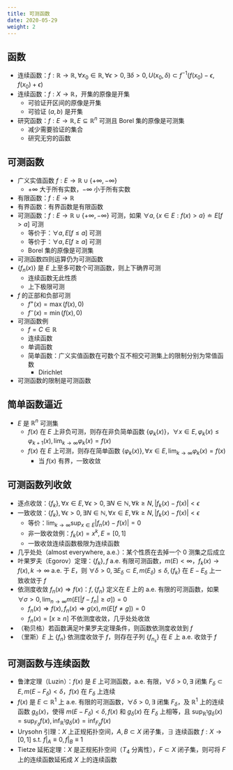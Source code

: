```yaml
---
title: 可测函数
date: 2020-05-29
weight: 2
---
```



## 函数

- 连续函数：$f:\mathbb{R}\rightarrow\mathbb{R},\forall x_0\in\mathbb{R},\forall\epsilon>0,\exists\delta>0,U(x_0,\delta)\subset f^{-1}(f(x_0)-\epsilon,f(x_0)+\epsilon)$
- 连续函数：$f:X\rightarrow\mathbb{R}$，开集的原像是开集
  - 可验证开区间的原像是开集
  - 可验证 $(a,b)$ 是开集
- 研究函数：$f:E\rightarrow\mathbb{R},E\subseteq\mathbb{R}^n$ 可测且 Borel 集的原像是可测集
  - 减少需要验证的集合
  - 研究无穷的函数

## 可测函数

- 广义实值函数 $f:E\rightarrow\mathbb{R}\cup\{+\infty,-\infty\}$
  - $+\infty$ 大于所有实数，$-\infty$ 小于所有实数
- 有限函数：$f:E\rightarrow\mathbb{R}$
- 有界函数：有界函数是有限函数
- 可测函数：$f:E\rightarrow\mathbb{R}\cup\{+\infty,-\infty\}$ 可测，如果 $\forall a,\{x\in E:f(x)>a\}\doteq E[f>a]$ 可测
  - 等价于：$\forall a,E[f\leq a]$ 可测
  - 等价于：$\forall a,E[f\geq a]$ 可测
  - Borel 集的原像是可测集
- 可测函数四则运算仍为可测函数
- $\{f_n(x)\}$ 是 $E$ 上至多可数个可测函数，则上下确界可测
  - 连续函数无此性质
  - 上下极限可测
- $f$ 的正部和负部可测
  - $f^+(x)=\max(f(x),0)$
  - $f^-(x)=\min(f(x),0)$
- 可测函数例
  - $f=C\in\mathbb{R}$
  - 连续函数
  - 单调函数
  - 简单函数：广义实值函数在可数个互不相交可测集上的限制分别为常值函数
    - Dirichlet
- 可测函数的限制是可测函数

## 简单函数逼近

- $E$ 是 $\mathbb{R}^n$ 可测集
  - $f(x)$ 在 $E$ 上非负可测，则存在非负简单函数 $\{\varphi_k(x)\}$，$\forall x\in E,\varphi_k(x)\leq\varphi_{k+1}(x),\lim_{k\rightarrow\infty}\varphi_k(x)=f(x)$
  - $f(x)$ 在 $E$ 上可测，则存在简单函数 $\{\varphi_k(x)\},\forall x\in E,\lim_{k\rightarrow\infty}\varphi_k(x)=f(x)$
    - 当 $f(x)$ 有界，一致收敛

## 可测函数列收敛

- 逐点收敛：$\{f_k\},\forall x\in E,\forall \epsilon>0,\exists N\in\mathbb{N},\forall k\geq N,|f_k(x)-f(x)|<\epsilon$
- 一致收敛：$\{f_k\},\forall \epsilon>0,\exists N\in\mathbb{N},\forall x\in E,\forall k\geq N,|f_k(x)-f(x)|<\epsilon$
  - 等价：$\lim_{k\rightarrow\infty}\sup_{x\in E}|f_n(x)-f(x)|=0$
  - 非一致收敛例：$f_k(x)=x^k,E=[0,1]$
  - 一致收敛连续函数极限为连续函数
- 几乎处处（almost everywhere, a.e.）：某个性质在去掉一个 0 测集之后成立
- 叶果罗夫（Egorov）定理：$\{f_k\},f$ a.e. 有限可测函数，$m(E)<\infty$，$f_k(x)\rightarrow f(x),k\rightarrow\infty$ a.e. 于 $E$，则 $\forall\delta>0,\exists E_\delta\subset E,m(E_\delta)\leq\delta,\{f_k\}$
 在 $E-E_\delta$ 上一致收敛于 $f$
- 依测度收敛 $f_n(x)\Rightarrow f(x)$：$f,\{f_n\}$ 定义在 $E$ 上的 a.e. 有限的可测函数，如果 $\forall\sigma>0,\lim_{n\rightarrow\infty}m(E[|f-f_n|\geq\sigma])=0$
  - $f_n(x)\Rightarrow f(x),f_n(x)\Rightarrow g(x),m(E[f\neq g])=0$
  - $f_n(x)=[x\geq n]$ 不依测度收敛，几乎处处收敛
- （勒贝格）若函数满足叶果罗夫定理条件，则函数依测度收敛到 $f$
- （里斯）$E$ 上 $\{f_n\}$ 依测度收敛于 $f$，则存在子列 $\{f_{n_s}\}$ 在 $E$ 上 a.e. 收敛于 $f$

## 可测函数与连续函数

- 鲁津定理（Luzin）：$f(x)$ 是 $E$ 上可测函数，a.e. 有限，$\forall\delta>0,\exists$ 闭集 $F_\delta\subset E,m(E-F_\delta)<\delta$，$f(x)$ 在 $F_\delta$ 上连续
- $f(x)$ 是 $E\subset\mathbb{R}^1$ 上 a.e. 有限的可测函数，$\forall\delta>0,\exists$ 闭集 $F_\delta$，及 $\mathbb{R}^1$ 上的连续函数 $g_\delta(x)$，使得 $m(E-F_\delta)<\delta,f(x)$ 和 $g_\delta(x)$ 在 $F_\delta$ 上相等，且 $\sup_{\mathbb{R}^1}g_\delta(x)=\sup_{F_\delta}f(x),\inf_{\mathbb{R}^1}g_\delta(x)=\inf_{F_\delta}f(x)$
- Urysohn 引理：$X$ 上正规拓扑空间，$A,B\subset X$ 闭子集，$\exists$ 连续函数 $f:X\rightarrow [0,1]$ s.t. $f|_A\equiv 0,f|_B\equiv 1$
- Tietze 延拓定理：$X$ 是正规拓扑空间（$T_4$ 分离性），$F\subset X$ 闭子集，则可将 $F$ 上的连续函数延拓成 $X$ 上的连续函数
